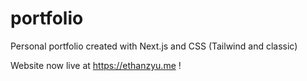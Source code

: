 # portfolio

Personal portfolio created with Next.js and CSS (Tailwind and classic)

Website now live at https://ethanzyu.me !
